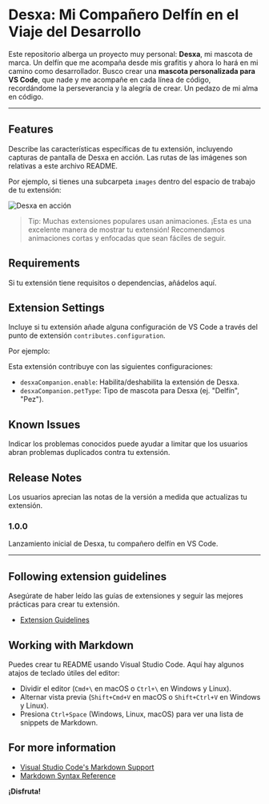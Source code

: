 # Desxa: Mi Compañero Delfín en el Viaje del Desarrollo

Este repositorio alberga un proyecto muy personal: **Desxa**, mi mascota de marca. Un delfín que me acompaña desde mis grafitis y ahora lo hará en mi camino como desarrollador. Busco crear una **mascota personalizada para VS Code**, que nade y me acompañe en cada línea de código, recordándome la perseverancia y la alegría de crear. Un pedazo de mi alma en código.

---

## Features

Describe las características específicas de tu extensión, incluyendo capturas de pantalla de Desxa en acción. Las rutas de las imágenes son relativas a este archivo README.

Por ejemplo, si tienes una subcarpeta `images` dentro del espacio de trabajo de tu extensión:

![Desxa en acción](images/desxa-feature.png)

> Tip: Muchas extensiones populares usan animaciones. ¡Esta es una excelente manera de mostrar tu extensión! Recomendamos animaciones cortas y enfocadas que sean fáciles de seguir.

## Requirements

Si tu extensión tiene requisitos o dependencias, añádelos aquí.

## Extension Settings

Incluye si tu extensión añade alguna configuración de VS Code a través del punto de extensión `contributes.configuration`.

Por ejemplo:

Esta extensión contribuye con las siguientes configuraciones:

* `desxaCompanion.enable`: Habilita/deshabilita la extensión de Desxa.
* `desxaCompanion.petType`: Tipo de mascota para Desxa (ej. "Delfín", "Pez").

## Known Issues

Indicar los problemas conocidos puede ayudar a limitar que los usuarios abran problemas duplicados contra tu extensión.

## Release Notes

Los usuarios aprecian las notas de la versión a medida que actualizas tu extensión.

### 1.0.0

Lanzamiento inicial de Desxa, tu compañero delfín en VS Code.

---

## Following extension guidelines

Asegúrate de haber leído las guías de extensiones y seguir las mejores prácticas para crear tu extensión.

* [Extension Guidelines](https://code.visualstudio.com/api/references/extension-guidelines)

## Working with Markdown

Puedes crear tu README usando Visual Studio Code. Aquí hay algunos atajos de teclado útiles del editor:

* Dividir el editor (`Cmd+\` en macOS o `Ctrl+\` en Windows y Linux).
* Alternar vista previa (`Shift+Cmd+V` en macOS o `Shift+Ctrl+V` en Windows y Linux).
* Presiona `Ctrl+Space` (Windows, Linux, macOS) para ver una lista de snippets de Markdown.

## For more information

* [Visual Studio Code's Markdown Support](http://code.visualstudio.com/docs/languages/markdown)
* [Markdown Syntax Reference](https://help.github.com/articles/markdown-basics/)

**¡Disfruta!**